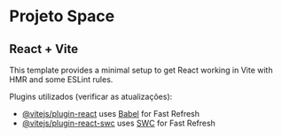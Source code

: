 <h1>Projeto Space</h1>

<h2>React + Vite</h2>

This template provides a minimal setup to get React working in Vite with HMR and some ESLint rules.

Plugins utilizados (verificar as atualizações):

- [@vitejs/plugin-react](https://github.com/vitejs/vite-plugin-react/blob/main/packages/plugin-react/README.md) uses [Babel](https://babeljs.io/) for Fast Refresh
- [@vitejs/plugin-react-swc](https://github.com/vitejs/vite-plugin-react-swc) uses [SWC](https://swc.rs/) for Fast Refresh
